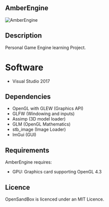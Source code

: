 ## AmberEngine
![AmberEngine](https://github.com/maxbrundev/AmberEngine/assets/32653095/50fbff6e-ee56-4226-9704-76bc2ef00618)

## Description
Personal Game Engine learning Project.

# Software
- Visual Studio 2017

## Dependencies
- OpenGL with GLEW (Graphics API)
- GLFW (Windowing and inputs)
- Assimp (3D model loader)
- GLM (OpenGL Mathematics)
- stb_image (Image Loader)
- ImGui (GUI)

## Requirements
AmberEngine requires:
- GPU: Graphics card supporting OpenGL 4.3

## Licence
OpenSandBox is licenced under an MIT Licence.
